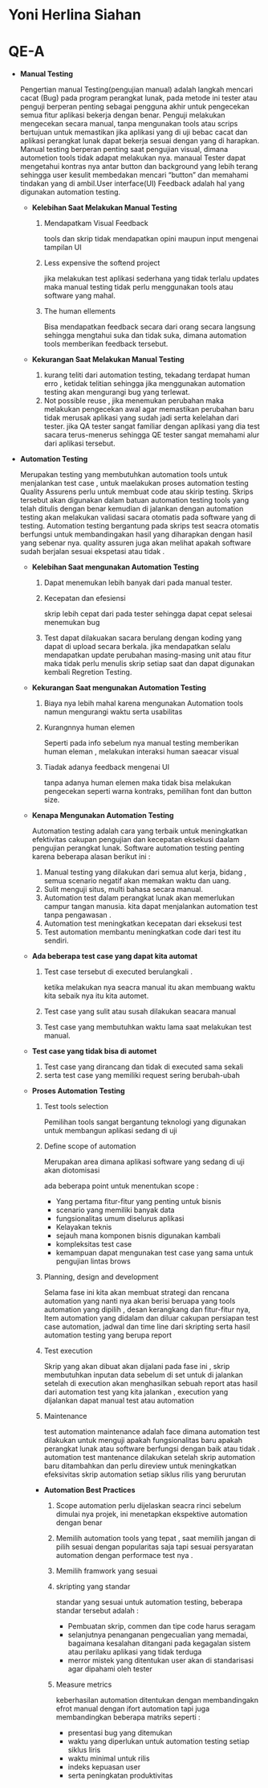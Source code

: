 # Yoni Herlina Siahan

# QE-A

- **Manual Testing**
    
    Pengertian manual Testing(pengujian manual) adalah langkah mencari cacat (Bug) pada program perangkat lunak, pada metode ini tester atau penguji berperan penting sebagai pengguna akhir untuk pengecekan semua fitur aplikasi bekerja dengan benar. Penguji melakukan mengecekan secara manual, tanpa mengunakan tools atau scrips bertujuan untuk memastikan jika aplikasi yang di uji bebac cacat dan aplikasi perangkat lunak dapat bekerja sesuai dengan yang di harapkan. Manual testing berperan penting saat pengujian visual, dimana autometion tools tidak adapat melakukan nya. manaual Tester dapat mengetahui kontras nya antar button dan background yang lebih terang sehingga user kesulit membedakan mencari “button” dan memahami tindakan yang di ambil.User interface(UI) Feedback adalah hal yang digunakan automation testing.
    
    - **Kelebihan Saat Melakukan Manual Testing**
        1. Mendapatkam Visual Feedback
            
            tools dan skrip tidak mendapatkan opini maupun input mengenai tampilan UI 
            
        2. Less expensive the softend project
            
            jika melakukan test aplikasi sederhana yang tidak terlalu updates maka manual testing tidak perlu menggunakan tools atau software yang mahal.
            
        3. The human ellements
            
            Bisa mendapatkan feedback secara dari orang secara langsung sehingga mengtahui suka dan tidak suka, dimana automation tools memberikan feedback tersebut.
            
    - **Kekurangan Saat Melakukan Manual Testing**
        1. kurang teliti dari automation testing, tekadang terdapat human erro , ketidak telitian sehingga jika menggunakan automation testing akan mengurangi bug yang terlewat.
        2. Not possible reuse , jika menemukan perubahan maka melakukan pengecekan awal agar memastikan perubahan baru tidak merusak aplikasi yang sudah jadi serta kelelahan dari tester.  jika QA tester sangat familiar dengan aplikasi yang dia test sacara terus-menerus sehingga QE tester sangat memahami alur dari aplikasi tersebut.
- **Automation Testing**
    
    Merupakan testing yang membutuhkan automation tools untuk menjalankan test case , untuk maelakukan proses automation testing Quality Assurens perlu untuk membuat code atau skirip testing. Skrips tersebut akan digunakan dalam batuan automation testing tools yang telah ditulis dengan benar kemudian di jalankan dengan automation testing akan melakukan validasi sacara otomatis pada software yang di testing. Automation testing bergantung pada skrips test seacra otomatis berfungsi untuk membandingakan hasil yang diharapkan dengan hasil yang sebenar nya. quality assuren juga akan melihat apakah software sudah berjalan sesuai ekspetasi atau tidak .
    
    - **Kelebihan Saat mengunakan Automation Testing**
        1. Dapat menemukan lebih banyak dari pada manual tester.
        2. Kecepatan dan efesiensi
            
            skrip lebih cepat dari pada tester sehingga dapat cepat selesai menemukan bug
            
        3. Test dapat dilakuakan sacara berulang dengan koding yang dapat di upload secara berkala. jika mendapatkan selalu mendapatkan update perubahan masing-masing unit atau fitur maka tidak perlu menulis skrip setiap saat dan dapat digunakan kembali Regretion Testing.
    - **Kekurangan Saat mengunakan Automation Testing**
        1. Biaya nya lebih mahal karena mengunakan Automation tools namun mengurangi waktu serta usabilitas
        2. Kurangnnya human elemen 
            
            Seperti pada info sebelum nya manual testing memberikan human eleman , melakukan interaksi human saeacar visual 
            
        3. Tiadak adanya feedback mengenai UI
            
            tanpa adanya human elemen maka tidak bisa melakukan pengecekan seperti warna kontraks, pemilihan font dan button size.
            
    - **Kenapa Mengunakan Automation Testing**
        
        Automation testing adalah cara yang terbaik untuk meningkatkan efektivitas cakupan pengujian  dan kecepatan eksekusi daalam pengujian perangkat lunak. Software automation testing penting karena beberapa alasan berikut ini :
        
        1. Manual testing yang dilakukan dari semua alut kerja, bidang , semua scenario negatif akan memakan waktu dan uang.
        2. Sulit menguji situs, multi bahasa secara manual.
        3. Automation test  dalam perangkat lunak akan memerlukan campur tangan manusia. kita dapat menjalankan automation test tanpa pengawasan .
        4. Automation test meningkatkan kecepatan dari eksekusi test
        5. Test automation membantu meningkatkan code dari test itu sendiri.
    - **Ada beberapa test case yang dapat kita automat**
        1. Test case tersebut di executed berulangkali .
            
            ketika melakukan nya seacra manual itu akan membuang waktu kita sebaik nya itu kita automet.
            
        2. Test case yang sulit atau susah dilakukan seacara manual
        3. Test case yang membutuhkan waktu lama saat melakukan test manual.
    - **Test case yang tidak bisa di automet**
        1. Test case yang dirancang dan tidak di executed sama sekali  
        2. serta test case yang memiliki request sering berubah-ubah
    - **Proses Automation Testing**
        1. Test tools selection
            
            Pemilihan tools sangat bergantung teknologi yang digunakan untuk membangun aplikasi sedang di uji
            
        2. Define scope of automation 
            
            Merupakan area dimana aplikasi software yang sedang di uji akan diotomisasi
            
            ada beberapa point untuk menentukan scope :
            
            - Yang pertama fitur-fitur yang penting untuk bisnis
            - scenario yang memiliki banyak data
            - fungsionalitas umum diselurus aplikasi
            - Kelayakan teknis
            - sejauh mana komponen bisnis digunakan kambali
            - kompleksitas test case
            - kemampuan dapat mengunakan test case yang sama untuk pengujian lintas brows
        3. Planning, design and development 
            
            Selama fase ini kita akan membuat strategi dan rencana automation yang nanti nya akan  berisi beruapa yang tools automation yang  dipilih , desan kerangkang dan fitur-fitur nya, Item automation yang didalam dan diluar cakupan persiapan test case automation, jadwal dan time line dari skripting serta hasil automation testing yang berupa report 
            
        4. Test execution
            
            Skrip yang akan dibuat akan dijalani pada fase ini , skrip membutuhkan inputan data sebelum di set untuk di jalankan setelah di execution akan menghasilkan sebuah report atas hasil dari automation test yang kita jalankan , execution yang dijalankan dapat manual test atau automation 
            
        5. Maintenance 
            
            test automation maintenance adalah face dimana automation test dilakukan untuk menguji apakah fungsionalitas baru apakah perangkat lunak atau software berfungsi dengan baik atau tidak . automation test mantenance dilakukan setelah skrip automation baru ditambahkan dan perlu direview untuk meningkatkan efeksivitas skrip automation setiap siklus rilis yang berurutan 
            
        - **Automation Best Practices**
            1. Scope automation perlu dijelaskan seacra rinci sebelum dimulai nya projek, ini menetapkan ekspektive automation dengan benar 
            2. Memilih automation tools yang tepat , saat memilih jangan di pilih sesuai dengan popularitas saja tapi sesuai persyaratan automation dengan performace test nya .
            3. Memilih framwork yang sesuai 
            4. skripting yang standar
                
                standar yang sesuai untuk automation testing, beberapa standar tersebut adalah :
                
                - Pembuatan skrip, commen dan tipe code harus seragam
                - selanjutnya penanganan pengecualian yang memadai, bagaimana kesalahan ditangani pada kegagalan sistem atau perilaku aplikasi yang tidak terduga
                - merror mistek yang ditentukan user akan di standarisasi  agar dipahami oleh tester
            5. Measure metrics
                
                keberhasilan automation ditentukan dengan membandingakn efrot manual dengan ifort automation tapi juga membandingkan beberapa matriks seperti : 
                
                - presentasi bug yang ditemukan
                - waktu yang diperlukan untuk automation testing setiap siklus liris
                - waktu minimal untuk rilis
                - indeks kepuasan user
                - serta peningkatan produktivitas